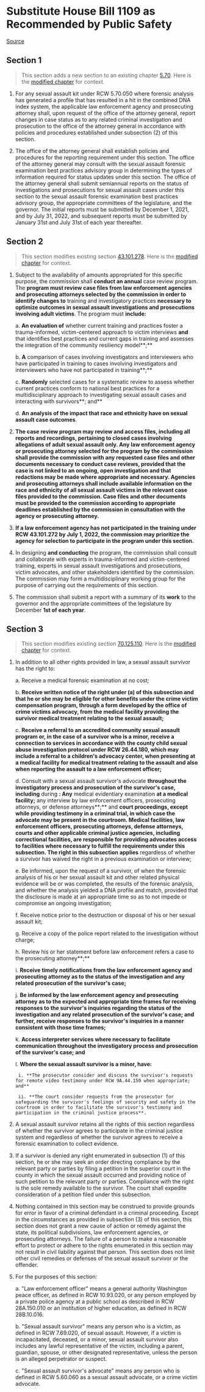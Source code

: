 # Substitute House Bill 1109 as Recommended by Public Safety

[Source](http://lawfilesext.leg.wa.gov/biennium/2021-22/Xml/Bills/House%20Bills/1109-S.xml)
## Section 1
> This section adds a new section to an existing chapter [5.70](/rcw/05_evidence/5.70_dna_evidence.md). Here is the [modified chapter](rcw/05_evidence/5.70_dna_evidence.md) for context.

1. For any sexual assault kit under RCW 5.70.050 where forensic analysis has generated a profile that has resulted in a hit in the combined DNA index system, the applicable law enforcement agency and prosecuting attorney shall, upon request of the office of the attorney general, report changes in case status as to any related criminal investigation and prosecution to the office of the attorney general in accordance with policies and procedures established under subsection (2) of this section.

2. The office of the attorney general shall establish policies and procedures for the reporting requirement under this section. The office of the attorney general may consult with the sexual assault forensic examination best practices advisory group in determining the types of information required for status updates under this section. The office of the attorney general shall submit semiannual reports on the status of investigations and prosecutions for sexual assault cases under this section to the sexual assault forensic examination best practices advisory group, the appropriate committees of the legislature, and the governor. The initial reports must be submitted by December 1, 2021, and by July 31, 2022, and subsequent reports must be submitted by January 31st and July 31st of each year thereafter.


## Section 2
> This section modifies existing section [43.101.278](/rcw/43_state_government—executive/43.101_criminal_justice_training_commission—education_and_training_standards_boards.md). Here is the [modified chapter](rcw/43_state_government—executive/43.101_criminal_justice_training_commission—education_and_training_standards_boards.md) for context.

1. Subject to the availability of amounts appropriated for this specific purpose, the commission shall **conduct an annual** case review program. The **program must review case files from law enforcement agencies and prosecuting attorneys selected by the commission in order to identify changes to** training and investigatory practices **necessary to optimize outcomes in sexual assault investigations and prosecutions involving adult victims**. The  program must **include:**

    a. **An evaluation of** whether current training and practices foster a trauma-informed, victim-centered approach to victim interviews **and** that identifies best practices and current gaps in training and assesses the integration of the community resiliency model**;**

    b. **A** comparison of cases involving investigators and interviewers who have participated in training to cases involving investigators and interviewers who have not participated in training**;**

    c. **Randomly** selected cases for a systematic review to assess whether current practices conform to national best practices for a multidisciplinary approach to investigating sexual assault cases and interacting with survivors**; and**

    d. **An analysis of the impact that race and ethnicity have on sexual assault case outcomes**.

2. **The case review program may review and access files, including all reports and recordings, pertaining to closed cases involving allegations of adult sexual assault only. Any law enforcement agency or prosecuting attorney selected for the program by the commission shall provide the commission with any requested case files and other documents necessary to conduct case reviews, provided that the case is not linked to an ongoing, open investigation and that redactions may be made where appropriate and necessary. Agencies and prosecuting attorneys shall include available information on the race and ethnicity of all sexual assault victims in the relevant case files provided to the commission. Case files and other documents must be provided to the commission according to appropriate deadlines established by the commission in consultation with the agency or prosecuting attorney.**

3. **If a law enforcement agency has not participated in the training under RCW 43.101.272 by July 1, 2022, the commission may prioritize the agency for selection to participate in the program under this section.**

4. In designing **and conducting** the program, the commission shall consult and collaborate with experts in trauma-informed and victim-centered training, experts in sexual assault investigations and prosecutions, victim advocates, and other stakeholders identified by the commission. The commission may form a multidisciplinary working group for the purpose of carrying out the requirements of this section.

5. The commission shall submit a report with a summary of its **work** to the governor and the appropriate committees of the legislature by December **1st of each year**.


## Section 3
> This section modifies existing section [70.125.110](/rcw/70_public_health_and_safety/70.125_victims_of_sexual_assault_act.md). Here is the [modified chapter](rcw/70_public_health_and_safety/70.125_victims_of_sexual_assault_act.md) for context.

1. In addition to all other rights provided in law, a sexual assault survivor has the right to:

    a. Receive a medical forensic examination at no cost;

    b. **Receive written notice of the right under (a) of this subsection and that he or she may be eligible for other benefits under the crime victim compensation program, through a form developed by the office of crime victims advocacy, from the medical facility providing the survivor medical treatment relating to the sexual assault;**

    c. **Receive a referral to an accredited community sexual assault program or, in the case of a survivor who is a minor, receive a connection to services in accordance with the county child sexual abuse investigation protocol under RCW 26.44.180, which may include a referral to a children's advocacy center, when presenting at a medical facility for medical treatment relating to the assault and also when reporting the assault to a law enforcement officer;**

    d. Consult with a sexual assault survivor's advocate **throughout the investigatory process and prosecution of the survivor's case, including** during **: Any** medical evidentiary examination **at a medical facility;** any interview by law enforcement officers, prosecuting attorneys, or defense attorneys**;** and **court proceedings, except while providing testimony in a criminal trial, in which case the advocate may be present in the courtroom. Medical facilities, law enforcement officers, prosecuting attorneys, defense attorneys, courts and other applicable criminal justice agencies, including correctional facilities, are responsible for providing advocates access to facilities where necessary to fulfill the requirements under this subsection. The right in this subsection applies** regardless of whether a survivor has waived the right in a previous examination or interview;

    e. Be informed, upon the request of a survivor, of when the forensic analysis of his or her sexual assault kit and other related physical evidence will be or was completed, the results of the forensic analysis, and whether the analysis yielded a DNA profile and match, provided that the disclosure is made at an appropriate time so as to not impede or compromise an ongoing investigation;

    f. Receive notice prior to the destruction or disposal of his or her sexual assault kit;

    g. Receive a copy of the police report related to the investigation without charge;

    h. Review his or her statement before law enforcement refers a case to the prosecuting attorney**;**

    i. **Receive timely notifications from the law enforcement agency and prosecuting attorney as to the status of the investigation and any related prosecution of the survivor's case;**

    j. **Be informed by the law enforcement agency and prosecuting attorney as to the expected and appropriate time frames for receiving responses to the survivor's inquiries regarding the status of the investigation and any related prosecution of the survivor's case; and further, receive responses to the survivor's inquiries in a manner consistent with those time frames;**

    k. **Access interpreter services where necessary to facilitate communication throughout the investigatory process and prosecution of the survivor's case; and**

    l. **Where the sexual assault survivor is a minor, have:**

        i. **The prosecutor consider and discuss the survivor's requests for remote video testimony under RCW 9A.44.150 when appropriate; and**

        ii. **The court consider requests from the prosecutor for safeguarding the survivor's feelings of security and safety in the courtroom in order to facilitate the survivor's testimony and participation in the criminal justice process**.

2. A sexual assault survivor retains all the rights of this section regardless of whether the survivor agrees to participate in the criminal justice system and regardless of whether the survivor agrees to receive a forensic examination to collect evidence.

3. If a survivor is denied any right enumerated in subsection (1) of this section, he or she may seek an order directing compliance by the relevant party or parties by filing a petition in the superior court in the county in which the sexual assault occurred and providing notice of such petition to the relevant party or parties. Compliance with the right is the sole remedy available to the survivor. The court shall expedite consideration of a petition filed under this subsection.

4. Nothing contained in this section may be construed to provide grounds for error in favor of a criminal defendant in a criminal proceeding. Except in the circumstances as provided in subsection (3) of this section, this section does not grant a new cause of action or remedy against the state, its political subdivisions, law enforcement agencies, or prosecuting attorneys. The failure of a person to make a reasonable effort to protect or adhere to the rights enumerated in this section may not result in civil liability against that person. This section does not limit other civil remedies or defenses of the sexual assault survivor or the offender.

5. For the purposes of this section:

    a. "Law enforcement officer" means a general authority Washington peace officer, as defined in RCW 10.93.020, or any person employed by a private police agency at a public school as described in RCW 28A.150.010 or an institution of higher education, as defined in RCW 28B.10.016.

    b. "Sexual assault survivor" means any person who is a victim, as defined in RCW 7.69.020, of sexual assault. However, if a victim is incapacitated, deceased, or a minor, sexual assault survivor also includes any lawful representative of the victim, including a parent, guardian, spouse, or other designated representative, unless the person is an alleged perpetrator or suspect.

    c. "Sexual assault survivor's advocate" means any person who is defined in RCW 5.60.060 as a sexual assault advocate, or a crime victim advocate.


